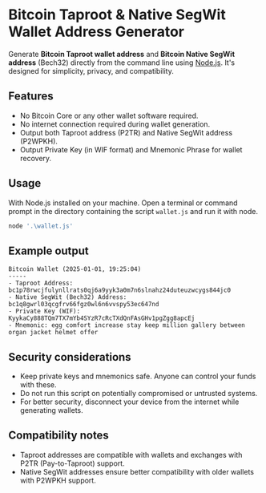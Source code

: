# Bitcoin Taproot & Native SegWit Wallet Address Generator

Generate **Bitcoin Taproot wallet address** and **Bitcoin Native SegWit address**  (Bech32) directly from the command line using [Node.js](https://nodejs.org/en/download). It's designed for simplicity, privacy, and compatibility.

## Features

- No Bitcoin Core or any other wallet software required.
- No internet connection required during wallet generation.
- Output both Taproot address (P2TR) and Native SegWit address (P2WPKH).
- Output Private Key (in WIF format) and Mnemonic Phrase for wallet recovery.

## Usage

With Node.js installed on your machine. Open a terminal or command prompt in the directory containing the script `wallet.js` and run it with node.

```sh
node '.\wallet.js'
```

## Example output

```
Bitcoin Wallet (2025-01-01, 19:25:04)
-----
- Taproot Address: bc1p78rwcjfulynllrats0qj6a9yyk3a0m7n6slnahz24duteuzwcygs844jc0
- Native SegWit (Bech32) Address: bc1q8gwrl03qcgfrv66fgz0wl6n6vvspy53ec647nd
- Private Key (WIF): KyykaCy888TQm7TX7mYb4SYzR7cRcTXdQnFAsGHv1pgZgg8apcEj
- Mnemonic: egg comfort increase stay keep million gallery between organ jacket helmet offer
```

## Security considerations

- Keep private keys and mnemonics safe. Anyone can control your funds with these.
- Do not run this script on potentially compromised or untrusted systems.
- For better security, disconnect your device from the internet while generating wallets.

## Compatibility notes

- Taproot addresses are compatible with wallets and exchanges with P2TR (Pay-to-Taproot) support.
- Native SegWit addresses ensure better compatibility with older wallets with P2WPKH support.
